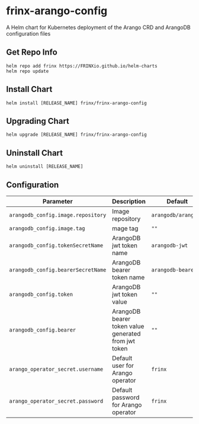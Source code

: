 # frinx-arango-config

A Helm chart for Kubernetes deployment of the Arango CRD and ArangoDB configuration files

## Get Repo Info

```console
helm repo add frinx https://FRINXio.github.io/helm-charts
helm repo update
```

## Install Chart

```console
helm install [RELEASE_NAME] frinx/frinx-arango-config
```

## Upgrading Chart

```console
helm upgrade [RELEASE_NAME] frinx/frinx-arango-config
```

## Uninstall Chart

```console
helm uninstall [RELEASE_NAME]
```

## Configuration

| Parameter | Description | Default |
|-----------|-------------|---------|
| `arangodb_config.image.repository` | Image repository | `arangodb/arangodb` |
| `arangodb_config.image.tag` | mage tag | `""` |
| `arangodb_config.tokenSecretName` | ArangoDB jwt token name | `arangodb-jwt` |
| `arangodb_config.bearerSecretName` | ArangoDB bearer token name | `arangodb-bearer` |
| `arangodb_config.token` | ArangoDB jwt token value | `""` |
| `arangodb_config.bearer` | ArangoDB bearer token value generated from jwt token | `""` |
| `arango_operator_secret.username` | Default user for Arango operator  | `frinx` |
| `arango_operator_secret.password` | Default password for Arango operator | `frinx` |

